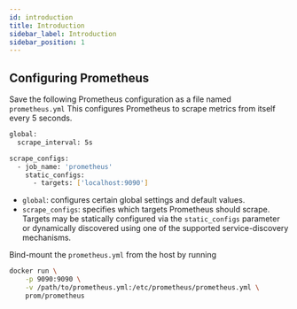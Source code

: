 ```yaml
---
id: introduction
title: Introduction
sidebar_label: Introduction
sidebar_position: 1
---
```


## Configuring Prometheus

Save the following Prometheus configuration as a file named `prometheus.yml` This configures Prometheus to scrape metrics from itself every 5 seconds.

```bash
global:
  scrape_interval: 5s

scrape_configs:
  - job_name: 'prometheus'
    static_configs:
      - targets: ['localhost:9090']
```

+ `global`: configures certain global settings and default values.
+ `scrape_configs`: specifies which targets Prometheus should scrape. Targets may be statically configured via the `static_configs` parameter or dynamically discovered using one of the supported service-discovery mechanisms. 

Bind-mount the `prometheus.yml` from the host by running

```bash
docker run \
    -p 9090:9090 \
    -v /path/to/prometheus.yml:/etc/prometheus/prometheus.yml \
    prom/prometheus
```